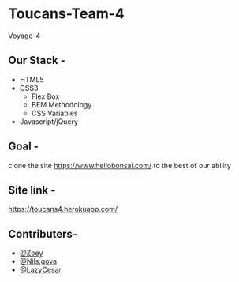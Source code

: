 # Toucans-Team-4
Voyage-4


## Our Stack -
* HTML5
* CSS3
  * Flex Box
  * BEM Methodology
  * CSS Variables
* Javascript/jQuery


## Goal -

  clone the site https://www.hellobonsai.com/ to the best of our ability

## Site link -
  https://toucans4.herokuapp.com/

## Contributers-

* [@Zoey](https://github.com/Zoey1988)
* [@Nils.gova](https://github.com/nilsgova)
* [@LazyCesar](https://github.com/lazycesar)


